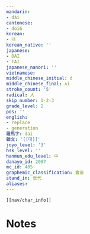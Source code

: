 ```yaml
---
mandarin:
- dài
cantonese:
- doi6
korean:
- 대
korean_native: ''
japanese:
- DAI
- TAI
japanese_nanori: ''
vietnamese:
middle_chinese_initial: d
middle_chinese_final: ʌi
stroke_count: '5'
radical: 人
skip_number: 1-2-3
grade_level: 2
pos: ''
english:
- replace
- generation
羅馬字: dai
韓文: '[[대]]'
joyo_level: '3'
hsk_level: ''
hanmun_edu_level: 中
danayo_id: 2007
mc_id: 405
graphemic_classification: 會意
stand_in: 世代
aliases:
---
```

```meta-bind-embed
[[nav/char_info]]
```

# Notes
